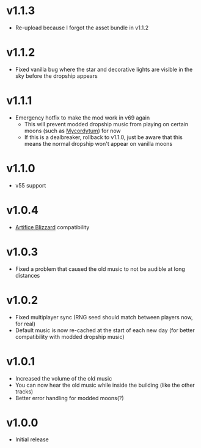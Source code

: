 # v1.1.3
- Re-upload because I forgot the asset bundle in v1.1.2
# v1.1.2
- Fixed vanilla bug where the star and decorative lights are visible in the sky before the dropship appears
# v1.1.1
- Emergency hotfix to make the mod work in v69 again
  - This will prevent modded dropship music from playing on certain moons (such as [Mycordytum](https://thunderstore.io/c/lethal-company/p/Ssencipe/Overhaul_Moons/)) for now
  - If this is a dealbreaker, rollback to v1.1.0, just be aware that this means the normal dropship won't appear on vanilla moons
# v1.1.0
- v55 support
# v1.0.4
- [Artifice Blizzard](https://thunderstore.io/c/lethal-company/p/ButteryStancakes/ArtificeBlizzard/) compatibility
# v1.0.3
- Fixed a problem that caused the old music to not be audible at long distances
# v1.0.2
- Fixed multiplayer sync (RNG seed should match between players now, for real)
- Default music is now re-cached at the start of each new day (for better compatibility with modded dropship music)
# v1.0.1
- Increased the volume of the old music
- You can now hear the old music while inside the building (like the other tracks)
- Better error handling for modded moons(?)
# v1.0.0
- Initial release